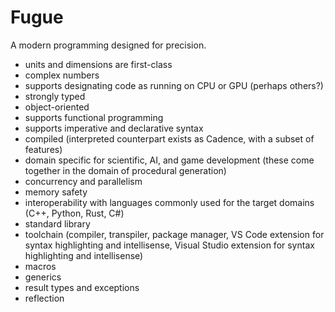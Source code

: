 # Fugue
A modern programming designed for precision.

* units and dimensions are first-class
* complex numbers
* supports designating code as running on CPU or GPU (perhaps others?)
* strongly typed
* object-oriented
* supports functional programming
* supports imperative and declarative syntax
* compiled (interpreted counterpart exists as Cadence, with a subset of features)
* domain specific for scientific, AI, and game development (these come together in the domain of procedural generation)
* concurrency and parallelism
* memory safety
* interoperability with languages commonly used for the target domains (C++, Python, Rust, C#)
* standard library
* toolchain (compiler, transpiler, package manager, VS Code extension for syntax highlighting and intellisense, Visual Studio extension for syntax highlighting and intellisense)
* macros
* generics
* result types and exceptions
* reflection
